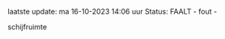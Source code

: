 laatste update: 
ma 16-10-2023 14:06   uur 
Status: FAALT - fout - 
<div class="service R">schijfruimte</div>